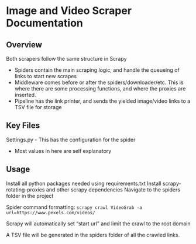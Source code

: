 # Image and Video Scraper Documentation
## Overview
Both scrapers follow the same structure in Scrapy

- Spiders contain the main scraping logic, and handle the queueing of links to start new scrapes
- Middleware comes before or after the spiders/downloader/etc. This is where there are some processing functions, and where the proxies are inserted.
- Pipeline has the link printer, and sends the yielded image/video links to a TSV file for storage

## Key Files
Settings.py - This has the configuration for the spider
- Most values in here are self explanatory

## Usage
Install all python packages needed using requirements.txt
Install scrapy-rotating-proxies and other scrapy dependencies
Navigate to the spiders folder in the project

Spider command formatting: `scrapy crawl VideoGrab -a url=https://www.pexels.com/videos/`

Scrapy will automatically set “start url” and limit the crawl to the root domain

A TSV file will be generated in the spiders folder of all the crawled links.
